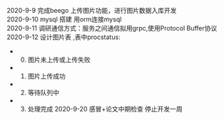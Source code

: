 2020-9-9 完成beego 上传图片功能，进行图片数据入库开发  
2020-9-10 mysql 搭建 用orm连接mysql  
2020-9-11 调研通信方式：服务之间通信拟用grpc,使用Protocol Buffer协议  
2020-9-12 设计图片表 ,表中procstatus:  
* 0. 图片未上传或上传失败
* 1. 图片上传成功
* 2. 等待队列中
* 3. 处理完成
2020-9-20 感冒+论文中期检查 停止开发一周
